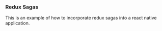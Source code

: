 ### Redux Sagas 

This is an example of how to incorporate redux sagas into a react native application.